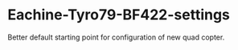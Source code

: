 # Eachine-Tyro79-BF422-settings
Better default starting point for configuration of new quad copter.
